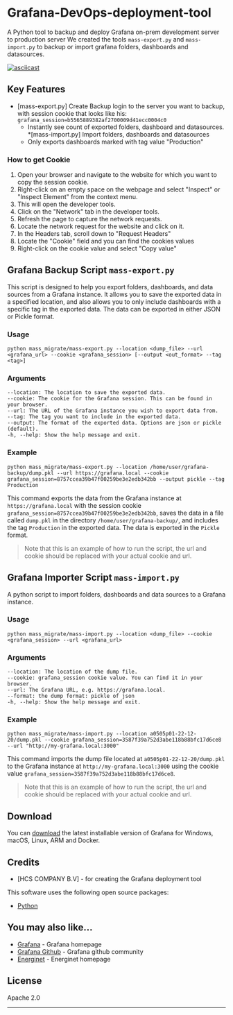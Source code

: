 # Grafana-DevOps-deployment-tool
A Python tool to backup and deploy Grafana on-prem development server to production server
We created the tools `mass-export.py` and `mass-import.py` to backup or import grafana folders, dashboards and datasources.


[![asciicast](https://asciinema.org/a/FlzX53RxfgBrp4qncM7iEekLj.svg)](https://asciinema.org/a/FlzX53RxfgBrp4qncM7iEekLj)


## Key Features

* [mass-export.py] Create Backup login to the server you want to backup, with session cookie that looks like his: `grafana_session=b5565889382af2700009d41ecc0004c0`
  - Instantly see count of exported folders, dashboard and datasources. 
 *[mass-import.py] Import folders, dashboards and datasources  
  - Only exports dashboards marked with tag value "Production"
  
### How to get Cookie

1. Open your browser and navigate to the website for which you want to copy the session cookie.
2. Right-click on an empty space on the webpage and select "Inspect" or "Inspect Element" from the context menu.
3. This will open the developer tools.
4. Click on the "Network" tab in the developer tools.
5. Refresh the page to capture the network requests.
6. Locate the network request for the website and click on it.
7. In the Headers tab, scroll down to "Request Headers"
8. Locate the "Cookie" field and you can find the cookies values
9. Right-click on the cookie value and select "Copy value"


## Grafana Backup Script `mass-export.py`
This script is designed to help you export folders, dashboards, and data sources from a Grafana instance. It allows you to save the exported data in a specified location, and also allows you to only include dashboards with a specific tag in the exported data. The data can be exported in either JSON or Pickle format.

### Usage
```
python mass_migrate/mass-export.py --location <dump_file> --url <grafana_url> --cookie <grafana_session> [--output <out_format> --tag <tag>]
```
### Arguments
```
--location: The location to save the exported data.
--cookie: The cookie for the Grafana session. This can be found in your browser.
--url: The URL of the Grafana instance you wish to export data from.
--tag: The tag you want to include in the exported data.
--output: The format of the exported data. Options are json or pickle (default).
-h, --help: Show the help message and exit.
```

### Example
```
python mass_migrate/mass-export.py --location /home/user/grafana-backup/dump.pkl --url https://grafana.local --cookie grafana_session=8757ccea39b47f00259be3e2edb342bb --output pickle --tag Production
```
This command exports the data from the Grafana instance at `https://grafana.local` with the session cookie `grafana_session=8757ccea39b47f00259be3e2edb342bb`, saves the data in a file called `dump.pkl` in the directory `/home/user/grafana-backup/`, and includes the tag `Production` in the exported data. The data is exported in the `Pickle` format.

> Note that this is an example of how to run the script, the url and cookie should be replaced with your actual cookie and url.


## Grafana Importer Script `mass-import.py`
A python script to import folders, dashboards and data sources to a Grafana instance.

### Usage
```
python mass_migrate/mass-import.py --location <dump_file> --cookie <grafana_session> --url <grafana_url>
```

### Arguments
```
--location: The location of the dump file.
--cookie: grafana_session cookie value. You can find it in your browser.
--url: The Grafana URL, e.g. https://grafana.local.
--format: the dump format: pickle of json
-h, --help: Show the help message and exit.
```

### Example
```
python mass_migrate/mass-import.py --location a0505p01-22-12-20/dump.pkl --cookie grafana_session=3587f39a752d3abe118b88bfc17d6ce8 --url "http://my-grafana.local:3000"
```
This command imports the dump file located at `a0505p01-22-12-20/dump.pkl` to the Grafana instance at `http://my-grafana.local:3000` using the cookie value `grafana_session=3587f39a752d3abe118b88bfc17d6ce8`.

> Note that this is an example of how to run the script, the url and cookie should be replaced with your actual cookie and url.



## Download

You can [download](https://grafana.com/grafana/download) the latest installable version of Grafana for Windows, macOS, Linux, ARM and Docker.

## Credits

- [HCS COMPANY B.V] - for creating the Grafana deployment tool 

This software uses the following open source packages:

- [Python](http://electron.atom.io/)


## You may also like...

- [Grafana](https://www.grafana.com) - Grafana homepage
- [Grafana Github](https://github.com/grafana/grafana) - Grafana github community
- [Energinet](https://www.energinet.dk) - Energinet homepage

## License

Apache 2.0

---
